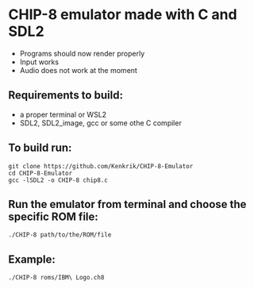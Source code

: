 # CHIP-8 emulator made with C and SDL2
- Programs should now render properly
- Input works
- Audio does not work at the moment

## Requirements to build:
- a proper terminal or WSL2
- SDL2, SDL2_image, gcc or some othe C compiler

## To build run: 
    git clone https://github.com/Kenkrik/CHIP-8-Emulator
    cd CHIP-8-Emulator
    gcc -lSDL2 -o CHIP-8 chip8.c

## Run the emulator from terminal and choose the specific ROM file:
    ./CHIP-8 path/to/the/ROM/file

## Example:
    ./CHIP-8 roms/IBM\ Logo.ch8
